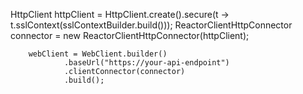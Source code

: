  HttpClient httpClient = HttpClient.create().secure(t -> t.sslContext(sslContextBuilder.build()));
        ReactorClientHttpConnector connector = new ReactorClientHttpConnector(httpClient);

        webClient = WebClient.builder()
                .baseUrl("https://your-api-endpoint")
                .clientConnector(connector)
                .build();
